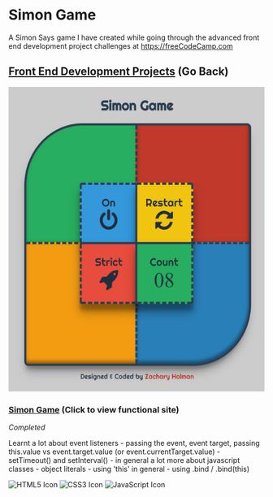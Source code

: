 # Simon Game
A Simon Says game I have created while going through the advanced front end development project challenges at https://freeCodeCamp.com

## [Front End Development Projects](https://github.com/Squibs/freeCodeCamp/tree/master/Front%20End%20Development%20Certification#simon-game) (Go Back)
 
<a href="https://squibs.github.io/simon-game/" target="_blank"><img src="img/screenshot-simon-game.png" height="600" alt="Screenshot of my Simon Game project / website"/></a>

### [Simon Game](https://squibs.github.io/simon-game/) (Click to view functional site)

<em>Completed</em>

Learnt a lot about event listeners
	- passing the event, event target, passing this.value vs event.target.value (or event.currentTarget.value)
	- setTimeout() and setInterval()
	- in general a lot more about javascript classes
	- object literals
	- using 'this' in general
	- using .bind / .bind(this)

<img src="https://cdn.rawgit.com/Squibs/Squibs.github.io/1bdd9917/img/icon-html5.svg" height="40" alt="HTML5 Icon"/>   <img src="https://cdn.rawgit.com/Squibs/Squibs.github.io/1bdd9917/img/icon-css3.svg" height="40" alt="CSS3 Icon"/>     <img src="https://cdn.rawgit.com/Squibs/Squibs.github.io/master/img/icon-javascript.svg" height="40" alt="JavaScript Icon"/>
